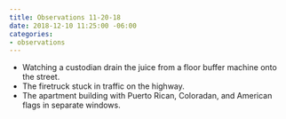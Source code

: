 ```yaml
---
title: Observations 11-20-18
date: 2018-12-10 11:25:00 -06:00
categories:
- observations
---
```


- Watching a custodian drain the juice from a floor buffer machine onto the street.
- The firetruck stuck in traffic on the highway.
- The apartment building with Puerto Rican, Coloradan, and American flags in separate windows.